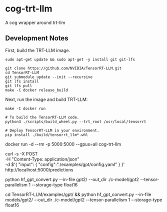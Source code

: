 # cog-trt-llm
A cog wrapper around trt-llm

## Development Notes

First, build the TRT-LLM image.

```
sudo apt-get update && sudo apt-get -y install git git-lfs

git clone https://github.com/NVIDIA/TensorRT-LLM.git
cd TensorRT-LLM
git submodule update --init --recursive
git lfs install
git lfs pull
make -C docker release_build
```

Next, run the image and build TRT-LLM:

```
make -C docker run

# To build the TensorRT-LLM code.
python3 ./scripts/build_wheel.py --trt_root /usr/local/tensorrt

# Deploy TensorRT-LLM in your environment.
pip install ./build/tensorrt_llm*.whl
```



docker run -d --rm -p 5000:5000 --gpus=all cog-trt-llm

curl -s -X POST \
  -H "Content-Type: application/json" \
  -d $'{
    "input": {
        "config":"./examples/gpt/config.yaml"
    }
  }' \
  http://localhost:5000/predictions

python hf_gpt_convert.py --in-file gpt2/ --out_dir ./c-model/gpt2 --tensor-parallelism 1 --storage-type float16

cd TensorRT-LLM/examples/gpt/ && python hf_gpt_convert.py --in-file models/gpt2/ --out_dir ./c-model/gpt2 --tensor-parallelism 1 --storage-type float16